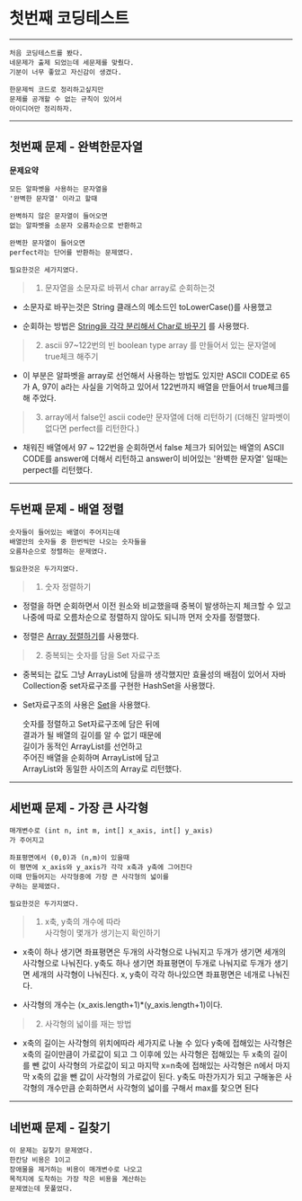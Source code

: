 # **첫번째 코딩테스트**

---

    처음 코딩테스트를 봤다.
    네문제가 출제 되었는데 세문제를 맞췄다.
    기분이 너무 좋았고 자신감이 생겼다.

    한문제씩 코드로 정리하고싶지만
    문제를 공개할 수 없는 규칙이 있어서
    아이디어만 정리하자.

---

## 첫번째 문제 - 완벽한문자열

**문제요약**

    모든 알파벳을 사용하는 문자열을
    '완벽한 문자열' 이라고 할때

    완벽하지 않은 문자열이 들어오면
    없는 알파벳을 소문자 오름차순으로 반환하고

    완벽한 문자열이 들어오면
    perfect라는 단어를 반환하는 문제였다.

    필요한것은 세가지였다.

> 1.  문자열을 소문자로 바뀌서 char array로 순회하는것

- 소문자로 바꾸는것은 String 클래스의 메소드인
  toLowerCase()를 사용했고

- 순회하는 방법은 [String을 각각 분리해서 Char로 바꾸기](https://github.com/abhidhamma-java/TIL/blob/main/algorithm/유형/문자열/String을_각각_분리해서_Char로_바꾸기.md) 를 사용했다.

> 2.  ascii 97~122번의 빈 boolean type array 를 만들어서
>     있는 문자열에 true체크 해주기

- 이 부분은 알파벳을 array로 선언해서 사용하는 방법도 있지만 ASCII CODE로 65가 A, 97이 a라는 사실을 기억하고 있어서 122번까지 배열을 만들어서 true체크를 해 주었다.

> 3.  array에서 false인 ascii code만 문자열에 더해 리턴하기
>     (더해진 알파벳이 없다면 perfect를 리턴한다.)

- 채워진 배열에서 97 ~ 122번을 순회하면서 false 체크가 되어있는 배열의 ASCII CODE를 answer에 더해서 리턴하고 answer이 비어있는 '완벽한 문자열' 일때는 perpect를 리턴했다.

---

## 두번째 문제 - 배열 정렬

    숫자들이 들어있는 배열이 주어지는데
    배열안의 숫자들 중 한번씩만 나오는 숫자들을
    오름차순으로 정렬하는 문제였다.

    필요한것은 두가지였다.

> 1.  숫자 정렬하기

- 정렬을 하면 순회하면서 이전 원소와 비교했을때 중복이 발생하는지 체크할 수 있고 나중에 따로 오름차순으로 정렬하지 않아도 되니까 먼저 숫자를 정렬했다.

- 정렬은 [Array 정렬하기](https://github.com/abhidhamma-java/TIL/blob/main/algorithm/유형/배열/Array_정렬하기.md)를 사용했다.

> 2.  중복되는 숫자를 담을 Set 자료구조

- 중복되는 값도 그냥 ArrayList에 담을까 생각했지만 효율성의 배점이 있어서 자바 Collection중 set자료구조를 구현한 HashSet을 사용했다.
- Set자료구조의 사용은 [Set](https://github.com/abhidhamma-java/TIL/blob/main/algorithm/유형/콜렉션/Set.md)을 사용했다.

  숫자를 정렬하고 Set자료구조에 담은 뒤에  
  결과가 될 배열의 길이를 알 수 없기 때문에  
  길이가 동적인 ArrayList를 선언하고  
  주어진 배열을 순회하며 ArrayList에 담고  
  ArrayList와 동일한 사이즈의 Array로 리턴했다.

---

## 세번째 문제 - 가장 큰 사각형

    매개변수로 (int n, int m, int[] x_axis, int[] y_axis)
    가 주어지고

    좌표평면에서 (0,0)과 (n,m)이 있을때
    이 평면에 x_axis와 y_axis가 각각 x축과 y축에 그어진다
    이때 만들어지는 사각형중에 가장 큰 사각형의 넓이를
    구하는 문제였다.

    필요한것은 두가지였다.

> 1.  x축, y축의 개수에 따라  
>     사각형이 몇개가 생기는지 확인하기

- x축이 하나 생기면 좌표평면은 두개의 사각형으로 나눠지고 두개가 생기면 세개의 사각형으로 나눠진다. y축도 하나 생기면 좌표평면이 두개로 나눠지로 두개가 생기면 세개의 사각형이 나눠진다. x, y축이 각각 하나있으면 좌표평면은 네개로 나눠진다.

- 사각형의 개수는 (x_axis.length+1)\*(y_axis.length+1)이다.

> 2.  사각형의 넓이를 재는 방법

- x축의 길이는 사각형의 위치에따라 세가지로 나눌 수 있다 y축에 접해있는 사각형은 x축의 길이만큼이 가로값이 되고
  그 이후에 있는 사각형은 접해있는 두 x축의 길이를 뺀 값이 사각형의 가로값이 되고 마지막 x=n축에 접해있는 사각형은 n에서 마지막 x축의 값을 뺀 값이 사각형의 가로값이 된다.
  y축도 마찬가지가 되고 구해놓은 사각형의 개수만큼 순회하면서 사각형의 넓이를 구해서 max를 찾으면 된다

---

## 네번째 문제 - 길찾기

    이 문제는 길찾기 문제였다.
    한칸당 비용은 1이고
    장애물을 제거하는 비용이 매개변수로 나오고
    목적지에 도착하는 가장 작은 비용을 계산하는
    문제였는데 못풀었다.
